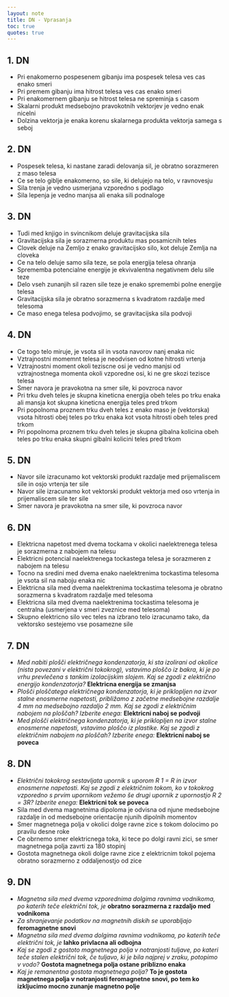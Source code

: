 ```yaml
---
layout: note
title: DN - Vprasanja
toc: true
quotes: true
---
```


## 1. DN
- Pri enakomerno pospesenem gibanju ima pospesek telesa ves cas enako smeri
- Pri premem gibanju ima hitrost telesa ves cas enako smeri
- Pri enakomernem gibanju se hitrost telesa ne spreminja s casom
- Skalarni produkt medsebojno pravokotnih vektorjev je vedno enak nicelni
- Dolzina vektorja je enaka korenu skalarnega produkta vektorja samega s seboj

## 2. DN
- Pospesek telesa, ki nastane zaradi delovanja sil, je obratno sorazmeren z maso telesa
- Ce se telo giblje enakomerno, so sile, ki delujejo na telo, v ravnovesju
- Sila trenja je vedno usmerjana vzporedno s podlago
- Sila lepenja je vedno manjsa ali enaka sili podnaloge

## 3. DN
- Tudi med knjigo in svincnikom deluje gravitacijska sila
- Gravitacijska sila je sorazmerna produktu mas posamicnih teles
- Clovek deluje na Zemljo z enako gravitacijsko silo, kot deluje Zemlja na cloveka
- Ce na telo deluje samo sila teze, se pola energija telesa ohranja
- Sprememba potencialne energije je ekvivalentna negativnem delu sile teze
- Delo vseh zunanjih sil razen sile teze je enako spremembi polne energije telesa
- Gravitacijska sila je obratno sorazmerna s kvadratom razdalje med telesoma
- Ce maso enega telesa podvojimo, se gravitacijska sila podvoji

## 4. DN
- Ce togo telo miruje, je vsota sil in vsota navorov nanj enaka nic
- Vztrajnostni momemnt telesa je neodvisen od kotne hitrosti vrtenja
- Vztrajnostni moment okoli teziscne osi je vedno manjsi od vztrajnostnega momenta okoli vzporedne osi, ki ne gre skozi tezisce telesa
- Smer navora je pravokotna na smer sile, ki povzroca navor
- Pri trku dveh teles je skupna kineticna energija obeh teles po trku enaka ali mansja kot skupna kineticna energija teles pred trkom
- Pri popolnoma proznem trku dveh teles z enako maso je (vektorska) vsota hitrosti obej teles po trku enaka kot vsota hitrosti obeh teles pred trkom
- Pri popolnoma proznem trku dveh teles je skupna gibalna kolicina obeh teles po trku enaka skupni gibalni kolicini teles pred trkom

## 5. DN
- Navor sile izracunamo kot vektorski produkt razdalje med prijemaliscem sile in osjo vrtenja ter sile
- Navor sile izracunamo kot vektorski produkt vektorja med oso vrtenja in prijemaliscem sile ter sile
- Smer navora je pravokotna na smer sile, ki povzroca navor

## 6. DN
- Elektricna napetost med dvema tockama v okolici naelektrenega telesa je sorazmerna z nabojem na telesu
- Elektricni potencial naelektrenega tockastega telesa je sorazmeren z nabojem na telesu
- Tocno na sredini med dvema enako naelektrenima tockastima telesoma je vsota sil na naboju enaka nic
- Elektricna sila med dvema naelektrenima tockastima telesoma je obratno sorazmerna s kvadratom razdalje med telesoma
- Elektricna sila med dvema naelektrenima tockastima telesoma je centralna (usmerjena v smeri zveznice med telesoma)
- Skupno elektricno silo vec teles na izbrano telo izracunamo tako, da vektorsko sestejemo vse posamezne sile

## 7. DN
- *Med nabiti plošči električnega kondenzatorja, ki sta izolirani od okolice (nista povezani v električni tokokrog), vstavimo ploščo iz bakra, ki je po vrhu prevlečena s tankim izolacijskim slojem. Kaj se zgodi z električno energijo kondenzatorja?* **Elektricna energija se zmanjsa**
- *Plošči ploščatega električnega kondenzatorja, ki je priklopljen na izvor stalne enosmerne napetosti, približamo z začetne medsebojne razdalje 4 mm na medsebojno razdaljo 2 mm. Kaj se zgodi z električnim nabojem na ploščah? Izberite enega:* **Elektricni naboj se podvoji**
- *Med plošči električnega kondenzatorja, ki je priklopljen na izvor stalne enosmerne napetosti, vstavimo ploščo iz plastike. Kaj se zgodi z električnim nabojem na ploščah? Izberite enega:* **Elektricni naboj se poveca**

## 8. DN
- *Električni tokokrog sestavljata upornik s uporom R 1 = R in izvor enosmerne napetosti. Kaj se zgodi z električnim tokom, ko v tokokrog vzporedno s prvim upornikom vežemo še drugi upornik z upornostjo R 2 = 3R? Izberite enega:* **Elektricni tok se poveca**
- Sila med dvema magnetnima dipoloma je odvisna od njune medsebojne razdalje in od medsebojne orientacije njunih dipolnih momentov
- Smer magnetnega polja v okolici dolge ravne zice s tokom dolocimo po pravilu desne roke
- Ce obrnemo smer elektricnega toka, ki tece po dolgi ravni zici, se smer magnetnega polja zavrti za 180 stopinj
- Gostota magnetnega okoli dolge ravne zice z elektricnim tokol pojema obratno sorazmerno z oddaljenostjo od zice

## 9. DN
- *Magnetna sila med dvema vzporednima dolgima ravnima vodnikoma, po katerih teče električni tok, je* **obratno sorazmerna z razdaljo med vodnikoma**
- *Za shranjevanje podatkov na magnetnih diskih se uporabljajo* **feromagnetne snovi**
- *Magnetna sila med dvema dolgima ravnima vodnikoma, po katerih teče električni tok, je* **lahko privlacna ali odbojna**
- *Kaj se zgodi z gostoto magnetnega polja v notranjosti tuljave, po kateri teče stalen električni tok, če tuljavo, ki je bila najprej v zraku, potopimo v vodo?* **Gostota magnetnega polja ostane priblizno enaka**
- *Kaj je remanentna gostota magnetnega polja?* **To je gostota magnetnega polja v notranjosti feromagnetne snovi, po tem ko izkljucimo mocno zunanje magnetno polje**